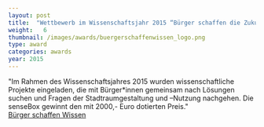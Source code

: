 ```yaml
---
layout: post
title:  "Wettbewerb im Wissenschaftsjahr 2015 “Bürger schaffen die Zukunftsstadt”"
weight:   6
thumbnail: /images/awards/buergerschaffenwissen_logo.png
type: award
categories: awards
year: 2015
---
```

"Im Rahmen des Wissenschaftsjahres 2015 wurden wissenschaftliche Projekte eingeladen, die mit Bürger\*innen gemeinsam nach Lösungen suchen und Fragen der Stadtraumgestaltung und –Nutzung nachgehen. Die senseBox gewinnt den mit 2000,- Euro dotierten Preis."
<br><a href="http://www.buergerschaffenwissen.de/mitmachen/wj-wettbewerb">Bürger schaffen Wissen</a>
